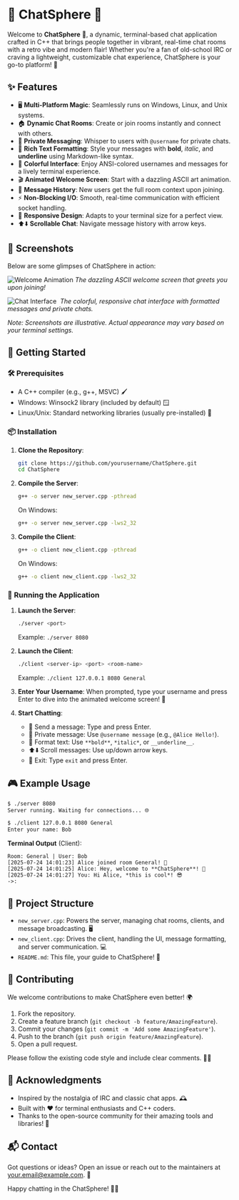 # 🌌 ChatSphere 💬

Welcome to **ChatSphere** 🌟, a dynamic, terminal-based chat application crafted in C++ that brings people together in vibrant, real-time chat rooms with a retro vibe and modern flair! Whether you're a fan of old-school IRC or craving a lightweight, customizable chat experience, ChatSphere is your go-to platform! 🚀

## ✨ Features

- 🖥️ **Multi-Platform Magic**: Seamlessly runs on Windows, Linux, and Unix systems.
- 🏠 **Dynamic Chat Rooms**: Create or join rooms instantly and connect with others.
- 🤫 **Private Messaging**: Whisper to users with `@username` for private chats.
- 🎨 **Rich Text Formatting**: Style your messages with **bold**, *italic*, and __underline__ using Markdown-like syntax.
- 🌈 **Colorful Interface**: Enjoy ANSI-colored usernames and messages for a lively terminal experience.
- 🎬 **Animated Welcome Screen**: Start with a dazzling ASCII art animation.
- 📜 **Message History**: New users get the full room context upon joining.
- ⚡ **Non-Blocking I/O**: Smooth, real-time communication with efficient socket handling.
- 📏 **Responsive Design**: Adapts to your terminal size for a perfect view.
- ⬆️⬇️ **Scrollable Chat**: Navigate message history with arrow keys.

## 📸 Screenshots

Below are some glimpses of ChatSphere in action:

![Welcome Animation](screenshots/welcome_animation.png)
*The dazzling ASCII welcome screen that greets you upon joining!*

![Chat Interface](screenshots/chat_interface.png)
<img src="">
*The colorful, responsive chat interface with formatted messages and private chats.*

*Note: Screenshots are illustrative. Actual appearance may vary based on your terminal settings.*

## 🚀 Getting Started

### 🛠️ Prerequisites
- A C++ compiler (e.g., g++, MSVC) 🖌️
- Windows: Winsock2 library (included by default) 🪟
- Linux/Unix: Standard networking libraries (usually pre-installed) 🐧

### 📦 Installation

1. **Clone the Repository**:
   ```bash
   git clone https://github.com/yourusername/ChatSphere.git
   cd ChatSphere
   ```

2. **Compile the Server**:
   ```bash
   g++ -o server new_server.cpp -pthread
   ```
   On Windows:
   ```bash
   g++ -o server new_server.cpp -lws2_32
   ```

3. **Compile the Client**:
   ```bash
   g++ -o client new_client.cpp -pthread
   ```
   On Windows:
   ```bash
   g++ -o client new_client.cpp -lws2_32
   ```

### 🏃 Running the Application

1. **Launch the Server**:
   ```bash
   ./server <port>
   ```
   Example: `./server 8080`

2. **Launch the Client**:
   ```bash
   ./client <server-ip> <port> <room-name>
   ```
   Example: `./client 127.0.0.1 8080 General`

3. **Enter Your Username**:
   When prompted, type your username and press Enter to dive into the animated welcome screen! 🎉

4. **Start Chatting**:
   - 💬 Send a message: Type and press Enter.
   - 🤫 Private message: Use `@username message` (e.g., `@Alice Hello!`).
   - 🎨 Format text: Use `**bold**`, `*italic*`, or `__underline__`.
   - ⬆️⬇️ Scroll messages: Use up/down arrow keys.
   - 🚪 Exit: Type `exit` and press Enter.

## 🎮 Example Usage

```bash
$ ./server 8080
Server running. Waiting for connections... 🌐

$ ./client 127.0.0.1 8080 General
Enter your name: Bob
```

**Terminal Output** (Client):
```
Room: General | User: Bob
[2025-07-24 14:01:23] Alice joined room General! 🎉
[2025-07-24 14:01:25] Alice: Hey, welcome to **ChatSphere**! 🌟
[2025-07-24 14:01:27] You: Hi Alice, *this is cool*! 😎
->: 
```

## 📂 Project Structure

- `new_server.cpp`: Powers the server, managing chat rooms, clients, and message broadcasting. 🖥️
- `new_client.cpp`: Drives the client, handling the UI, message formatting, and server communication. 💻
- `README.md`: This file, your guide to ChatSphere! 📖

## 🤝 Contributing

We welcome contributions to make ChatSphere even better! 🌍
1. Fork the repository.
2. Create a feature branch (`git checkout -b feature/AmazingFeature`).
3. Commit your changes (`git commit -m 'Add some AmazingFeature'`).
4. Push to the branch (`git push origin feature/AmazingFeature`).
5. Open a pull request.

Please follow the existing code style and include clear comments. 🧑‍💻

## 🙌 Acknowledgments

- Inspired by the nostalgia of IRC and classic chat apps. 🕰️
- Built with ❤️ for terminal enthusiasts and C++ coders.
- Thanks to the open-source community for their amazing tools and libraries! 🙏

## 📬 Contact

Got questions or ideas? Open an issue or reach out to the maintainers at [your.email@example.com](mailto:your.email@example.com). 📧

Happy chatting in the ChatSphere! 🚀💬
